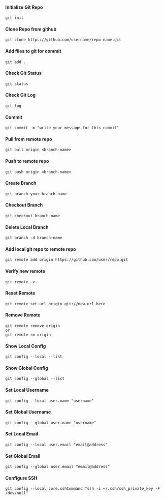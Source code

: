 #### Initialize Git Repo
```
git init
```
#### Clone Repo from github
```
git clone https://github.com/username/repo-name.git
```
#### Add files to git for commit
``` 
git add .
```
#### Check Git Status
``` 
git status
```
#### Check Git Log
``` 
git log
```
#### Commit
```
git commit -m "write your message for this commit"
```
#### Pull from remote repo
```
git pull origin <branch-name>
```
#### Push to remote repo
```
git push origin <branch-name>
```
#### Create Branch
```
git branch your-branch-name
```
#### Checkout Branch
```
git checkout branch-name
```
#### Delete Local Branch
```
git branch -d branch-name
```
#### Add local git repo to remote repo
```
git remote add origin https://github.com/user/repo.git
```

#### Verify new remote
```
git remote -v
```
#### Reset Remote
```
git remote set-url origin git://new.url.here
```
#### Remove Remote
```
git remote remove origin 
or
git remote rm origin
```

#### Show Local Config
```
git config --local --list
```

#### Show Global Config
```
git config --global --list
```

#### Set Local Username
``` 
git config --local user.name "username"
```

#### Set Global Username
``` 
git config --global user.name "username"
```
#### Set Local Email
``` 
git config --local user.email "email@address"
```

#### Set Global Email
``` 
git config --global user.email "email@address"
```
#### Configure SSH
``` 
git config --local core.sshCommand "ssh -i ~/.ssh/ssh_private_key -F /dev/null"
```